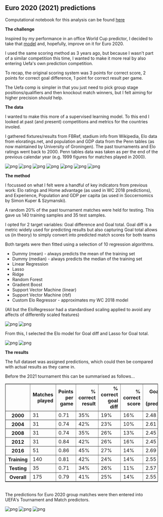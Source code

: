 
## Euro 2020 (2021) predictions

Computational notebook for this analysis can be found [here](../notebooks/intl_02_euro_2020.ipynb)

__The challenge__

Inspired by my performance in an office World Cup predictor, I decided to take that [model](intl_01_world_cup_2018.md) and, hopefully, improve on it for Euro 2020.

I used the same scoring method as 3 years ago, but because I wasn't part of a similar competition this time, I wanted to make it more real by also entering Uefa's own prediction competition.

To recap, the original scoring system was 3 points for correct score, 2 points for correct goal difference, 1 point for correct result per game.

The Uefa comp is simpler in that you just need to pick group stage positions/qualifiers and then knockout match winners, but I felt aiming for higher precision _should_ help.

__The data__

I wanted to make this more of a supervised learning model. To this end I looked at past (and present) competitions and metrics for the countries involed.

I gathered fixtures/results from FBRef, stadium info from Wikipedia, Elo data from eloratings.net, and population and GDP data from the Penn tables (as now maintained by University of Groningen). The past tournaments and Elo ratings went back to 2000. Penn tables data was taken as per the end of the previous calendar year (e.g. 1999 figures for matches played in 2000).

![png](figures/intl_02_euro_2020_7_5.png)
![png](figures/intl_02_euro_2020_7_7.png)
![png](figures/intl_02_euro_2020_8_7.png)
![png](figures/intl_02_euro_2020_11_1.png)
![png](figures/intl_02_euro_2020_11_11.png)
![png](figures/intl_02_euro_2020_11_31.png)
![png](figures/intl_02_euro_2020_11_33.png)

__The method__

I focussed on what I felt were a handful of key indicators from previous work: Elo ratings and Home advantage (as used in WC 2018 predictions), and Experience, Population and GDP per capita (as used in Soccernomics by Simon Kuper & Szymanski).

A random 20% of the past tournament matches were held for testing. This gave us 140 training samples and 35 test samples.

I opted for 2 target variables: Goal difference and Goal total. Goal diff is a metric widely used for predicting results but also capturing Goal total allows us (in theory) to simply convert into predicted match scores for both teams

Both targets were then fitted using a selection of 10 regression algorithms.

* Dummy (mean) - always predicts the mean of the training set
* Dummy (median) - always predicts the median of the training set
* Linear Regression
* Lasso
* Ridge
* Random Forest
* Gradient Boost
* Support Vector Machine (linear)
* Support Vector Machine (rbf)
* Custom Elo Regressor - approximates my WC 2018 model

(All but the EloRegressor had a standardised scaling applied to avoid any affects of differently scaled features)

![png](figures/intl_02_eval_goal_diff.png)
![png](figures/intl_02_eval_goal_total.png)

From this, I selected the Elo model for Goal diff and Lasso for Goal total.

![png](figures/intl_02_euro_2020_32_19.png)
![png](figures/intl_02_euro_2020_32_27.png)


__The results__

The full dataset was assigned predictions, which could then be compared with actual results as they came in.

Before the 2021 tournament this can be summarised as follows...

<table border="1" class="dataframe">
  <thead>
    <tr style="text-align: right;">
      <th></th>
      <th>Matches played</th>
      <th>Points per game</th>
      <th>% correct result</th>
      <th>% correct goal diff</th>
      <th>% correct score</th>
      <th>Goals per game (predicted)</th>
      <th>Goals per game (actual)</th>
      <th>% games won (predicted)</th>
      <th>% games won (actual)</th>
    </tr>
  </thead>
  <tbody>
    <tr>
      <th>2000</th>
      <td>31</td>
      <td>0.71</td>
      <td>35%</td>
      <td>19%</td>
      <td>16%</td>
      <td>2.48</td>
      <td>2.84</td>
      <td>52%</td>
      <td>87%</td>
    </tr>
    <tr>
      <th>2004</th>
      <td>31</td>
      <td>0.74</td>
      <td>42%</td>
      <td>23%</td>
      <td>10%</td>
      <td>2.61</td>
      <td>2.74</td>
      <td>74%</td>
      <td>74%</td>
    </tr>
    <tr>
      <th>2008</th>
      <td>31</td>
      <td>0.74</td>
      <td>35%</td>
      <td>26%</td>
      <td>13%</td>
      <td>2.45</td>
      <td>2.61</td>
      <td>45%</td>
      <td>87%</td>
    </tr>
    <tr>
      <th>2012</th>
      <td>31</td>
      <td>0.84</td>
      <td>42%</td>
      <td>26%</td>
      <td>16%</td>
      <td>2.45</td>
      <td>2.58</td>
      <td>45%</td>
      <td>84%</td>
    </tr>
    <tr>
      <th>2016</th>
      <td>51</td>
      <td>0.86</td>
      <td>45%</td>
      <td>27%</td>
      <td>14%</td>
      <td>2.69</td>
      <td>2.31</td>
      <td>75%</td>
      <td>78%</td>
    </tr>
    <tr>
      <th>Training</th>
      <td>140</td>
      <td>0.81</td>
      <td>42%</td>
      <td>24%</td>
      <td>14%</td>
      <td>2.55</td>
      <td>2.64</td>
      <td>61%</td>
      <td>81%</td>
    </tr>
    <tr>
      <th>Testing</th>
      <td>35</td>
      <td>0.71</td>
      <td>34%</td>
      <td>26%</td>
      <td>11%</td>
      <td>2.57</td>
      <td>2.37</td>
      <td>56%</td>
      <td>86%</td>
    </tr>
    <tr>
      <th>Overall</th>
      <td>175</td>
      <td>0.79</td>
      <td>41%</td>
      <td>25%</td>
      <td>14%</td>
      <td>2.55</td>
      <td>2.58</td>
      <td>60%</td>
      <td>82%</td>
    </tr>
  </tbody>
</table>

<br />
The predictions for Euro 2020 group matches were then entered into UEFA's Tournament and Match predictors.

![png](figures/intl_02_uefa_groups_A_C.PNG)
![png](figures/intl_02_uefa_groups_D_F.PNG)
![png](figures/intl_02_uefa_groups_third_place.PNG)